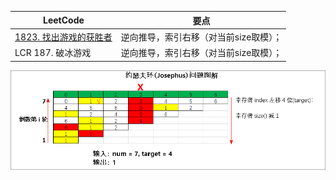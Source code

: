 |LeetCode|要点|
|------------------------|------------------------|
|[1823. 找出游戏的获胜者][github-leetcode-1823]|逆向推导，索引右移（对当前size取模）；|
|LCR 187. 破冰游戏|逆向推导，索引右移（对当前size取模）；|

![示例图片](images/LCR187_01.png)

[github-leetcode-1823]: ../../1823.%20Find%20the%20Winner%20of%20the%20Circular%20Game/1823_findTheWinner.h
